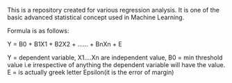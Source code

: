 This is a repository created for various regression analysis.
It is one of the basic advanced statistical concept used in Machine Learning.

Formula is as follows:

Y = B0 + B1X1 + B2X2 + ...... + BnXn + E

Y = dependent variable, X1....Xn are independent value, B0 = min threshold value i.e irrespective of anything the dependent variable will have the value.
E = is actually greek letter Epsilon(it is the error of margin)
